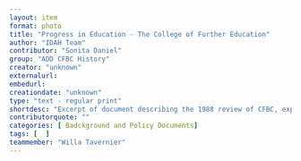 ```yaml
---
layout: item
format: photo
title: "Progress in Education - The College of Further Education"
author: "IDAH Team"
contributor: "Sonita Daniel"
group: "ADD CFBC History"
creator: "unknown"
externalurl:
embedurl: 
creationdate: "unknown"
type: "text - regular print"
shortdesc: "Excerpt of document describing the 1988 review of CFBC, explicitly stating that the College of Further Education began operation on September 26 of 1988"
contributorquote: ""
categories: [ Badckground and Policy Documents]
tags: [  ]
teammember: "Willa Tavernier"
---
```

